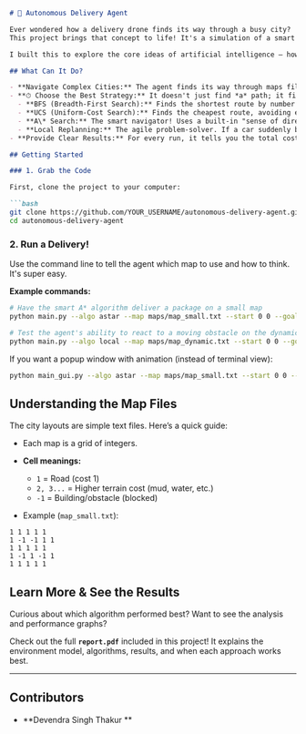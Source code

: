 

````markdown
# 🚚 Autonomous Delivery Agent

Ever wondered how a delivery drone finds its way through a busy city?  
This project brings that concept to life! It's a simulation of a smart delivery agent that navigates a grid-based city, dodging obstacles and tricky terrain to find the best possible path to deliver its packages.

I built this to explore the core ideas of artificial intelligence — how algorithms can make rational decisions, plan efficiently, and adapt on the fly, just like a real autonomous vehicle would.

## What Can It Do?

- **Navigate Complex Cities:** The agent finds its way through maps filled with roads, costly terrains, and static buildings.
- **⏱ Choose the Best Strategy:** It doesn't just find *a* path; it finds the *best* path using different AI techniques:
  - **BFS (Breadth-First Search):** Finds the shortest route by number of steps. Great for simple maps.
  - **UCS (Uniform-Cost Search):** Finds the cheapest route, avoiding expensive terrain. The reliable, cost-conscious option.
  - **A\* Search:** The smart navigator! Uses a built-in "sense of direction" to find the optimal path much faster.
  - **Local Replanning:** The agile problem-solver. If a car suddenly blocks the road, it quickly finds a new detour without starting from scratch.
- **Provide Clear Results:** For every run, it tells you the total cost of the trip, the path followed, and how long it took.

## Getting Started

### 1. Grab the Code

First, clone the project to your computer:

```bash
git clone https://github.com/YOUR_USERNAME/autonomous-delivery-agent.git
cd autonomous-delivery-agent
````

### 2. Run a Delivery!

Use the command line to tell the agent which map to use and how to think. It's super easy.

**Example commands:**

```bash
# Have the smart A* algorithm deliver a package on a small map
python main.py --algo astar --map maps/map_small.txt --start 0 0 --goal 4 4

# Test the agent's ability to react to a moving obstacle on the dynamic map
python main.py --algo local --map maps/map_dynamic.txt --start 0 0 --goal 5 5
```

If you want a popup window with animation (instead of terminal view):

```bash
python main_gui.py --algo astar --map maps/map_small.txt --start 0 0 --goal 4 4
```

## Understanding the Map Files

The city layouts are simple text files. Here’s a quick guide:

* Each map is a grid of integers.
* **Cell meanings:**

  * `1` = Road (cost 1)
  * `2, 3...` = Higher terrain cost (mud, water, etc.)
  * `-1` = Building/obstacle (blocked)
* Example (`map_small.txt`):

```
1 1 1 1 1
1 -1 -1 1 1
1 1 1 1 1
1 -1 1 -1 1
1 1 1 1 1
```

## Learn More & See the Results

Curious about which algorithm performed best? Want to see the analysis and performance graphs?

Check out the full **`report.pdf`** included in this project!
It explains the environment model, algorithms, results, and when each approach works best.

---

## Contributors

* **Devendra Singh Thakur **

```



